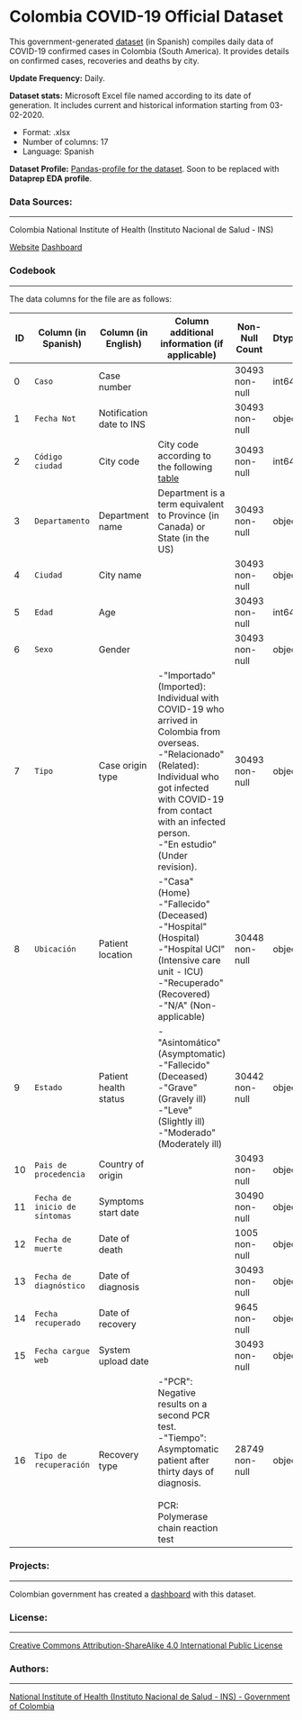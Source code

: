# Colombia COVID-19 Official Dataset

This government-generated [dataset](https://www.ins.gov.co/Paginas/Boletines-casos-COVID-19-Colombia.aspx) (in Spanish) compiles daily data of COVID-19 confirmed cases in Colombia (South America). It provides details on confirmed cases, recoveries and deaths by city.

**Update Frequency:** Daily.

**Dataset stats:** Microsoft Excel file named according to its date of generation. It includes current and historical information starting from 03-02-2020.
* Format: .xlsx 
* Number of columns: 17
* Language: Spanish

**Dataset Profile:** [Pandas-profile for the dataset](https://sfu-db.github.io/covid19-datasets/webpages/Colombia-COVID-19-official-dataset.html). Soon to be replaced with **Dataprep EDA profile**.

### Data Sources:
--------
Colombia National Institute of Health (Instituto Nacional de Salud - INS)

[Website](http://www.ins.gov.co/Noticias/Paginas/Coronavirus.aspx) 
[Dashboard](https://www.datos.gov.co/Salud-y-Protecci-n-Social/Casos-positivos-de-COVID-19-en-Colombia/gt2j-8ykr/data) 

### Codebook
--------------
The data columns for the file are as follows:

| ID | Column (in Spanish)        | Column (in English)                | Column additional information (if applicable)     | Non-Null Count | Dtype  |     
| --- | --- | --- | --- | --- | --- |
| 0   |`Caso`                        | Case number						|                                                   | 30493 non-null | int64  |
| 1   |`Fecha Not`                   | Notification date to INS   		|                                                   | 30493 non-null | object |     
| 2   |`Código ciudad`               | City code						    | City code according to the following [table]( https://www.datos.gov.co/Mapas-Nacionales/DIVIPOLA-Codigos-municipios/gdxc-w37w/data) | 30493 non-null | int64 |    
| 3   |`Departamento`                | Department name	|  Department is a term equivalent to Province (in Canada) or State (in the US) | 30493 non-null | object |    
| 4   |`Ciudad`                      | City name							|                                                   | 30493 non-null | object |  
| 5   |`Edad`                        | Age								|                                                   | 30493 non-null | int64  |  
| 6   |`Sexo`                        | Gender								|                                                   | 30493 non-null | object |  
| 7   |`Tipo`                        | Case origin type					| -"Importado" (Imported): Individual with COVID-19 who arrived in Colombia from overseas. <br/> -"Relacionado" (Related): Individual who got infected with COVID-19 from contact with an infected person. <br/> -"En estudio" (Under revision). |	30493 non-null | object |  
| 8   |`Ubicación`                   | Patient location					| -"Casa" (Home) <br/> -"Fallecido" (Deceased) <br/> -"Hospital" (Hospital) <br/> -"Hospital UCI" (Intensive care unit - ICU) <br/> -"Recuperado" (Recovered) <br/> -"N/A" (Non-applicable) | 30448 non-null | object |  
| 9   |`Estado`                      | Patient health status				| -"Asintomático" (Asymptomatic) <br/> -"Fallecido" (Deceased) <br/> -"Grave" (Gravely ill) <br/> -"Leve" (Slightly ill) <br/> -"Moderado" (Moderately ill) | 30442 non-null | object |  
| 10  |`Pais de procedencia`         | Country of origin					|                                                   | 30493 non-null | object |  
| 11  |`Fecha de inicio de síntomas` | Symptoms start date				|                                                   | 30490 non-null | object |  
| 12  |`Fecha de muerte`             | Date of death						|                                                   | 1005 non-null  | object |
| 13  |`Fecha de diagnóstico`        | Date of diagnosis					|                                                   | 30493 non-null | object |  
| 14  |`Fecha recuperado`            | Date of recovery					|                                                   | 9645 non-null  | object |  
| 15  |`Fecha cargue web`            | System upload date					|                                                   | 30493 non-null | object |  
| 16  |`Tipo de recuperación`        | Recovery type						| -"PCR": Negative results on a second PCR test. <br/> -"Tiempo": Asymptomatic patient after thirty days of diagnosis. <br/><br/>PCR: Polymerase chain reaction test | 28749 non-null | object |

### Projects:
-------------
Colombian government has created a [dashboard](https://www.datos.gov.co/Salud-y-Protecci-n-Social/Casos-positivos-de-COVID-19-en-Colombia/gt2j-8ykr/data) with this dataset.

### License:
-------------
[Creative Commons Attribution-ShareAlike 4.0 International Public License](https://creativecommons.org/licenses/by-sa/4.0/legalcode)

### Authors:
-------------
[National Institute of Health (Instituto Nacional de Salud - INS) - Government of Colombia](http://www.ins.gov.co)
  